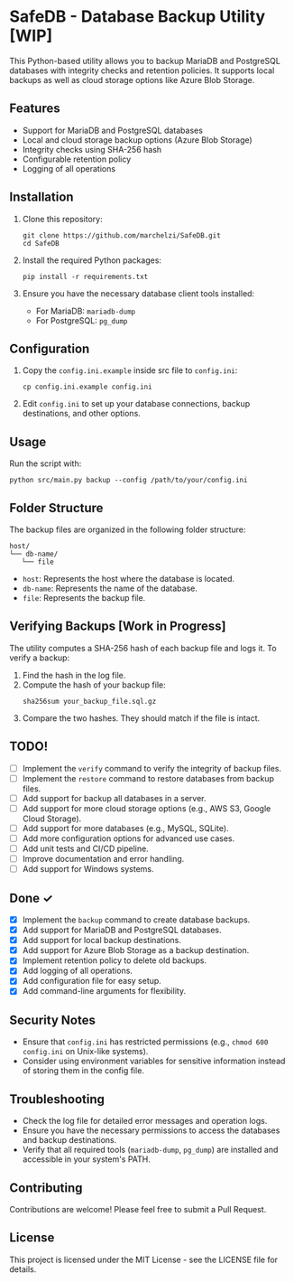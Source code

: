 # SafeDB - Database Backup Utility [WIP]

This Python-based utility allows you to backup MariaDB and PostgreSQL databases with integrity checks and retention policies. It supports local backups as well as cloud storage options like Azure Blob Storage.

## Features

- Support for MariaDB and PostgreSQL databases
- Local and cloud storage backup options (Azure Blob Storage)
- Integrity checks using SHA-256 hash
- Configurable retention policy
- Logging of all operations

## Installation

1. Clone this repository:
   ```
   git clone https://github.com/marchelzi/SafeDB.git
   cd SafeDB
   ```

2. Install the required Python packages:
   ```
   pip install -r requirements.txt
   ```

3. Ensure you have the necessary database client tools installed:
   - For MariaDB: `mariadb-dump`
   - For PostgreSQL: `pg_dump`

## Configuration

1. Copy the `config.ini.example` inside src file to `config.ini`:
   ```
   cp config.ini.example config.ini
   ```

2. Edit `config.ini` to set up your database connections, backup destinations, and other options.

## Usage

Run the script with:

```
python src/main.py backup --config /path/to/your/config.ini
```

## Folder Structure

The backup files are organized in the following folder structure:

```
host/
└── db-name/
   └── file
```

- `host`: Represents the host where the database is located.
- `db-name`: Represents the name of the database.
- `file`: Represents the backup file.

## Verifying Backups [Work in Progress]

The utility computes a SHA-256 hash of each backup file and logs it. To verify a backup:

1. Find the hash in the log file.
2. Compute the hash of your backup file:
   ```
   sha256sum your_backup_file.sql.gz
   ```
3. Compare the two hashes. They should match if the file is intact.

## TODO!

- [ ] Implement the `verify` command to verify the integrity of backup files.
- [ ] Implement the `restore` command to restore databases from backup files.
- [ ] Add support for backup all databases in a server.
- [ ] Add support for more cloud storage options (e.g., AWS S3, Google Cloud Storage).
- [ ] Add support for more databases (e.g., MySQL, SQLite).
- [ ] Add more configuration options for advanced use cases.
- [ ] Add unit tests and CI/CD pipeline.
- [ ] Improve documentation and error handling.
- [ ] Add support for Windows systems.

## Done ✓
- [x] Implement the `backup` command to create database backups.
- [x] Add support for MariaDB and PostgreSQL databases.
- [x] Add support for local backup destinations.
- [x] Add support for Azure Blob Storage as a backup destination.
- [x] Implement retention policy to delete old backups.
- [x] Add logging of all operations.
- [x] Add configuration file for easy setup.
- [x] Add command-line arguments for flexibility.

## Security Notes

- Ensure that `config.ini` has restricted permissions (e.g., `chmod 600 config.ini` on Unix-like systems).
- Consider using environment variables for sensitive information instead of storing them in the config file.

## Troubleshooting

- Check the log file for detailed error messages and operation logs.
- Ensure you have the necessary permissions to access the databases and backup destinations.
- Verify that all required tools (`mariadb-dump`, `pg_dump`) are installed and accessible in your system's PATH.

## Contributing

Contributions are welcome! Please feel free to submit a Pull Request.

## License

This project is licensed under the MIT License - see the LICENSE file for details.
